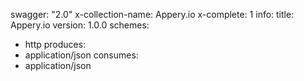 swagger: "2.0"
x-collection-name: Appery.io
x-complete: 1
info:
  title: Appery.io
  version: 1.0.0
schemes:
- http
produces:
- application/json
consumes:
- application/json